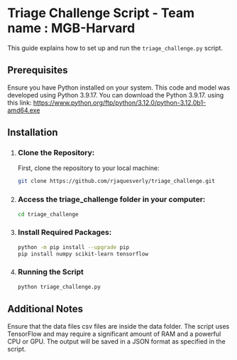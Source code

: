 # Triage Challenge Script - Team name : MGB-Harvard

This guide explains how to set up and run the `triage_challenge.py` script.

## Prerequisites
Ensure you have Python installed on your system.
This code and model was developed using Python 3.9.17.
You can download the Python 3.9.17. using this link: https://www.python.org/ftp/python/3.12.0/python-3.12.0b1-amd64.exe

## Installation

1. ### Clone the Repository:

   First, clone the repository to your local machine:
   
   ```bash
   git clone https://github.com/rjaquesverly/triage_challenge.git
   ```

2. ### Access the triage_challenge folder in your computer:

   ```bash
   cd triage_challenge
   ```

3. ### Install Required Packages:

   ```bash
   python -m pip install --upgrade pip
   pip install numpy scikit-learn tensorflow
   ```
4. ### Running the Script
   ```bash
   python triage_challenge.py
   ```
## Additional Notes
Ensure that the data files csv files are inside the data folder.
The script uses TensorFlow and may require a significant amount of RAM and a powerful CPU or GPU.
The output will be saved in a JSON format as specified in the script.


